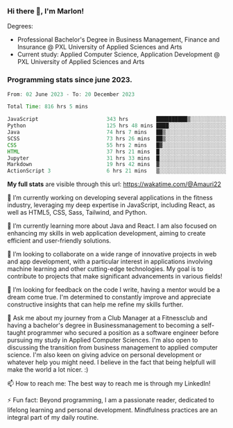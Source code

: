 
### Hi there 👋, I'm Marlon!

Degrees: 
- Professional Bachelor's Degree in Business Management, Finance and Insurance @ PXL University of Applied Sciences and Arts
- Current study: Applied Computer Science, Application Development @ PXL University of Applied Sciences and Arts

### Programming stats since june 2023.
<!--START_SECTION:waka-->

```java
From: 02 June 2023 - To: 20 December 2023

Total Time: 816 hrs 5 mins

JavaScript                      343 hrs         ██████████▒░░░░░░░░░░░░░░   41.91 %
Python                          125 hrs 48 mins ████░░░░░░░░░░░░░░░░░░░░░   15.37 %
Java                            74 hrs 7 mins   ██▒░░░░░░░░░░░░░░░░░░░░░░   09.06 %
SCSS                            73 hrs 26 mins  ██▒░░░░░░░░░░░░░░░░░░░░░░   08.97 %
CSS                             55 hrs 2 mins   █▓░░░░░░░░░░░░░░░░░░░░░░░   06.73 %
HTML                            37 hrs 21 mins  █░░░░░░░░░░░░░░░░░░░░░░░░   04.56 %
Jupyter                         31 hrs 33 mins  █░░░░░░░░░░░░░░░░░░░░░░░░   03.86 %
Markdown                        19 hrs 42 mins  ▓░░░░░░░░░░░░░░░░░░░░░░░░   02.41 %
ActionScript 3                  6 hrs 21 mins   ▒░░░░░░░░░░░░░░░░░░░░░░░░   00.78 %
```

<!--END_SECTION:waka-->
**My full stats** are visible through this url: https://wakatime.com/@Amauri22



🔭 I’m currently working on developing several applications in the fitness industry, leveraging my deep expertise in JavaScript, including React, as well as HTML5, CSS, Sass, Tailwind, and Python.

🌱 I’m currently learning more about Java and React. I am also focused on enhancing my skills in web application development, aiming to create efficient and user-friendly solutions.

👯 I’m looking to collaborate on a wide range of innovative projects in web and app development, with a particular interest in applications involving machine learning and other cutting-edge technologies. My goal is to contribute to projects that make significant advancements in various fields!

🤔 I’m looking for feedback on the code I write, having a mentor would be a dream come true. I'm determined to constantly improve and appreciate constructive insights that can help me refine my skills further.

💬 Ask me about my journey from a Club Manager at a Fitnessclub and having a bachelor's degree in Businessmanagement to becoming a self-taught programmer who secured a position as a software engineer before pursuing my study in Applied Computer Sciences. I'm also open to discussing the transition from business management to applied computer science. I'm also keen on giving advice on personal development or whatever help you might need. I believe in the fact that being helpfull will make the world a lot nicer. :)

📫 How to reach me: The best way to reach me is through my LinkedIn!

⚡ Fun fact: Beyond programming, I am a passionate reader, dedicated to lifelong learning and personal development. Mindfulness practices are an integral part of my daily routine.


